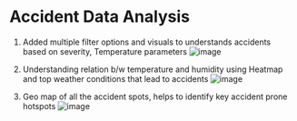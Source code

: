 # Accident Data Analysis 

1. Added multiple filter options and visuals to understands accidents based on severity, Temperature parameters
![image](https://github.com/user-attachments/assets/d8c9a799-c649-4e67-b0dd-3cbdec8ef2fd)

2. Understanding relation b/w temperature and humidity using Heatmap and top weather conditions that lead to accidents
![image](https://github.com/user-attachments/assets/0654397f-6fd8-47fd-b467-112164eadb7a)

3. Geo map of all the accident spots, helps to identify key accident prone hotspots 
![image](https://github.com/user-attachments/assets/36a70d3d-24ab-4043-8da4-8ec6075a41ce)


